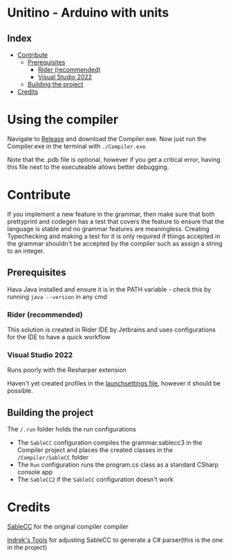﻿# Unitino - Arduino with units

## Index
* [Contribute](#contribute)
  * [Prerequisites](#prerequisites)
    * [Rider (recommended)](#rider-recommended)
    * [Visual Studio 2022](#visual-studio-2022)
  * [Building the project](#building-the-project)
* [Credits](#credits)
# Using the compiler
Navigate to [Release](Release) and download the Compiler.exe. Now just run the Compiler.exe in the terminal with `./Compiler.exe`

Note that the .pdb file is optional, however if you get a critical error, having this file next to the executeable allows better debugging.

# Contribute
If you implement a new feature in the grammar, then make sure that both prettyprint and codegen has a test that covers the feature to ensure that the language is stable and no grammar features are meaningless. Creating Typechecking and making a test for it is only required if things accepted in the grammar shouldn't be accepted by the compiler such as assign a string to an integer.
## Prerequisites

Hava Java installed and ensure it is in the PATH variable - check this by running `java --version` in any cmd


### Rider (recommended)
This solution is created in Rider IDE by Jetbrains and uses configurations for the IDE to have a quick workflow

### Visual Studio 2022

Runs poorly with the Resharper extension

Haven't yet created profiles in the [launchsettings file](Compiler/Properties/launchSettings.json), however it should be possible.

## Building the project

The `/.run` folder holds the run configurations

* The `SableCC` configuration compiles the grammar.sablecc3 in the Compiler project 
and places the created classes in the `/Compiler/SableCC` folder
* The `Run` configuration runs the program.cs class as a standard CSharp console app
* The `SableCC2` if the `SableCC` configuration doesn't work

# Credits

[SableCC](sablecc.org) for the original compiler compiler

[Indrek's Tools](http://www.mare.ee/indrek/sablecc/) for adjusting SableCC to generate a C# parser(this is the one in the project)
